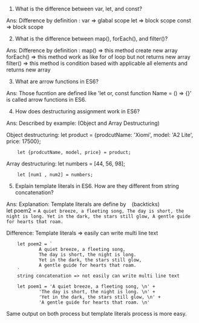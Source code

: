 1) What is the difference between var, let, and const?

Ans: Difference by definition :
        var => glabal scope
        let => block scope
        const => block scope

2) What is the difference between map(), forEach(), and filter()? 

Ans: Difference by definition :
        map() => this method create new array
        forEach() => this method work as like for of loop but not returns new array
        filter() => this method is condition based with applicable all elements and returns new array

3) What are arrow functions in ES6?

Ans: Those fucntion are defined like 'let or, const function Name = () => {}' is called arrow functions in ES6.

4) How does destructuring assignment work in ES6?

Ans: Described by example: (Object and Array Destructuring)

Object destructuring:
        let product = {prodcutName: 'Xiomi', model: 'A2 Lite', price: 17500};

        let {prodcutName, model, price} = product;

Array destructuring:
        let numbers = [44, 56, 98];

        let [num1 , num2] = numbers;

5) Explain template literals in ES6. How are they different from string concatenation?

Ans: 
  Explanation:  Template literals are define by ` ` (backticks)  
        let poem2 = `
                A quiet breeze, a fleeting song,
                The day is short, the night is long.
                Yet in the dark, the stars still glow,
                A gentle guide for hearts that roam.
        `

  Difference: 
        Template literals => easily can write multi line text

        let poem2 = `
                A quiet breeze, a fleeting song,
                The day is short, the night is long.
                Yet in the dark, the stars still glow,
                A gentle guide for hearts that roam.
        `
        string concatenation => not easily can write multi line text

        let poem1 = 'A quiet breeze, a fleeting song, \n' +
                'The day is short, the night is long. \n' +
                'Yet in the dark, the stars still glow, \n' +
                'A gentle guide for hearts that roam. \n'

Same output on both process but template literals process is more easy.